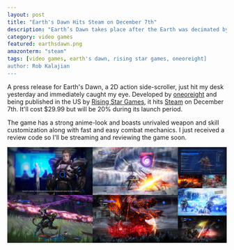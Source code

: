 ```yaml
---
layout: post
title: "Earth's Dawn Hits Steam on December 7th"
description: "Earth’s Dawn takes place after the Earth was decimated by an invasion from an alien race known to humans as E.B.E. Time to fight back."
category: video games
featured: earthsdawn.png
amazonterm: "steam"
tags: [video games, earth's dawn, rising star games, oneoreight]
author: Rob Kalajian
---
```


A press release for Earth's Dawn, a 2D action side-scroller, just hit my desk yesterday and immediately caught my eye. Developed by [oneoreight](http://one-or-eight.co.jp/) and being published in the US by [Rising Star Games](http://www.risingstargames.com/), it hits [Steam](http://reverbinc.us14.list-manage2.com/track/click?u=3bf7cfebe67d59589d33ba07a&id=01b60ef331&e=047d414620) on December 7th. It'll cost $29.99 but will be 20% during its launch period.

The game has a strong anime-look and boasts unrivaled weapon and skill customization along with fast and easy combat mechanics. I just received a review code so I'll be streaming and reviewing the game soon.

![Earth's Dawn Screens](/images/earthsdawn/screens.jpg)
